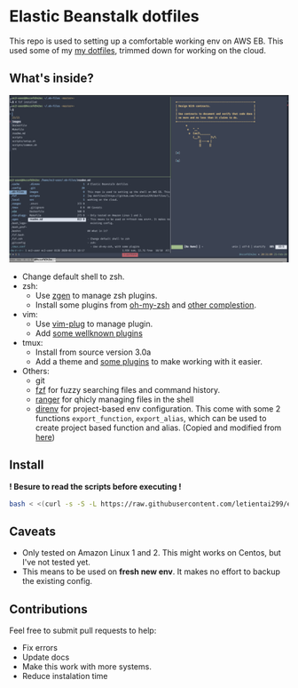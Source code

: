 # Elastic Beanstalk dotfiles

This repo is used to setting up a comfortable working env on AWS EB. This used
some of my [my dotfiles](https://github.com/letientai299/dotfiles/), trimmed
down for working on the cloud.

## What's inside?

![demo](./images/demo.png)

- Change default shell to zsh.
- zsh:
  - Use [zgen][gh_zgen] to manage zsh plugins.
  - Install some plugins from [oh-my-zsh][gh_omz] and [other
    complestion](./src/zsh/zgenconfig).
- vim:
  - Use [vim-plug][gh_vim_plug] to manage plugin.
  - Add [some wellknown plugins](./src/vim/vimrc)
- tmux:
  - Install from source version 3.0a
  - Add a theme and [some plugins](./src/tmux/tmux.conf) to make working with
    it easier.
- Others:
  - git
  - [fzf][gh_fzf] for fuzzy searching files and command history.
  - [ranger][gh_ranger] for qhicly managing files in the shell
  - [direnv][gh_direnv] for project-based env configuration. This come with
    some 2 functions `export_function`, `export_alias`, which can be used to
    create project based function and alias. (Copied and modified from
    [here][gh_direnv_export])

## Install

**! Besure to read the scripts before executing !**

```sh
bash < <(curl -s -S -L https://raw.githubusercontent.com/letientai299/eb-dotfiles/master/scripts/install.sh)
```

## Caveats

- Only tested on Amazon Linux 1 and 2. This might works on Centos, but I've not
  tested yet.
- This means to be used on **fresh new env**. It makes no effort to backup the
  existing config.

## Contributions

Feel free to submit pull requests to help:

- Fix errors
- Update docs
- Make this work with more systems.
- Reduce instalation time

<!-- ref -->

[gh_zgen]: https://github.com/tarjoilija/zgen
[gh_omz]: https://github.com/robbyrussell/oh-my-zsh
[gh_ranger]: https://github.com/ranger/ranger
[gh_vim_plug]: https://github.com/junegunn/vim-plug
[gh_fzf]: https://github.com/junegunn/fzf
[gh_direnv]: https://github.com/direnv/direnv
[gh_direnv_export]: https://github.com/direnv/direnv/issues/73
